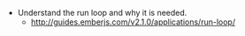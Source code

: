 - Understand the run loop and why it is needed.
  - http://guides.emberjs.com/v2.1.0/applications/run-loop/